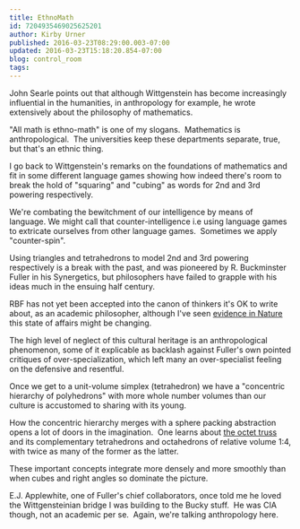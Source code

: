 ```yaml
---
title: EthnoMath
id: 7204935469025625201
author: Kirby Urner
published: 2016-03-23T08:29:00.003-07:00
updated: 2016-03-23T15:18:20.854-07:00
blog: control_room
tags: 
---
```


John Searle points out that although Wittgenstein has become increasingly influential in the humanities, in anthropology for example, he wrote extensively about the philosophy of mathematics.

"All math is ethno-math" is one of my slogans.  Mathematics is anthropological.  The universities keep these departments separate, true, but that's an ethnic thing.

I go back to Wittgenstein's remarks on the foundations of mathematics and fit in some different language games showing how indeed there's room to break the hold of "squaring" and "cubing" as words for 2nd and 3rd powering respectively.

We're combating the bewitchment of our intelligence by means of language. We might call that counter-intelligence i.e using language games to extricate ourselves from other language games.  Sometimes we apply "counter-spin".

Using triangles and tetrahedrons to model 2nd and 3rd powering respectively is a break with the past, and was pioneered by R. Buckminster Fuller in his Synergetics, but philosophers have failed to grapple with his ideas much in the ensuing half century.

RBF has not yet been accepted into the canon of thinkers it's OK to write about, as an academic philosopher, although I've seen [evidence in Nature](http://mybizmo.blogspot.com/2015/12/global-data-global-matrix.html) this state of affairs might be changing. 

The high level of neglect of this cultural heritage is an anthropological phenomenon, some of it explicable as backlash against Fuller's own pointed critiques of over-specialization, which left many an over-specialist feeling on the defensive and resentful.

Once we get to a unit-volume simplex (tetrahedron) we have a "concentric hierarchy of polyhedrons" with more whole number volumes than our culture is accustomed to sharing with its young.

How the concentric hierarchy merges with a sphere packing abstraction opens a lot of doors in the imagination.  One learns about [the octet truss](http://mybizmo.blogspot.com/2016/03/1-2-3-testing.html) and its complementary tetrahedrons and octahedrons of relative volume 1:4, with twice as many of the former as the latter.

These important concepts integrate more densely and more smoothly than when cubes and right angles so dominate the picture.

E.J. Applewhite, one of Fuller's chief collaborators, once told me he loved the Wittgensteinian bridge I was building to the Bucky stuff.  He was CIA though, not an academic per se.  Again, we're talking anthropology here.